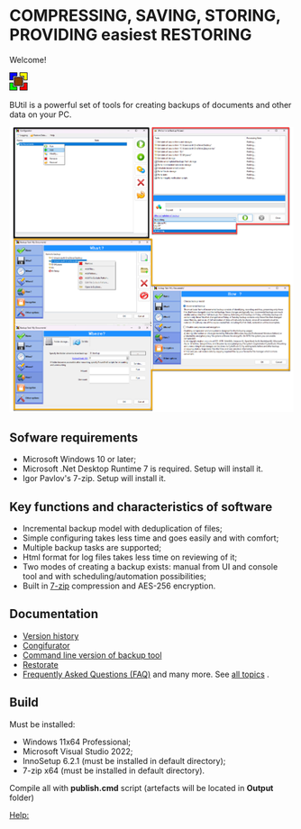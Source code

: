 # COMPRESSING, SAVING, STORING, PROVIDING easiest RESTORING

Welcome!

![BUtil Logotype](./help/Readme%20Assets/Logotype.bmp)

BUtil is a powerful set of tools for creating backups of documents and other data on your PC.

![The main window of configurator, backup ui master](./help/Readme%20Assets/Screenshot%201.png)

## Sofware requirements

- Microsoft Windows 10 or later;
- Microsoft .Net Desktop Runtime 7 is required. Setup will install it.
- Igor Pavlov's 7-zip. Setup will install it.

## Key functions and characteristics of software

- Incremental backup model with deduplication of files;
- Simple configuring takes less time and goes easily and with comfort;
- Multiple backup tasks are supported;
- Html format for log files takes less time on reviewing of it;
- Two modes of creating a backup exists: manual from UI and console tool and with scheduling/automation possibilities;
- Built in [7-zip](https://www.7-zip.org/) compression and AES-256 encryption.

## Documentation

- [Version history](./help/Other/Version%20History%20(Changelog).md)
- [Congifurator](./help/Configure/Configurator.md)
- [Command line version of backup tool](./help/Backup/Backup%20via%20Console%20Tool.md)
- [Restorate](./help/Restore/Restoration%20Wizard.md)
- [Frequently Asked Questions (FAQ)](./help/Other/Frequently%20Asked%20Questions.md)
and many more. See [all topics](./help/TOC.md) .

## Build

Must be installed:
- Windows 11x64 Professional;
- Microsoft Visual Studio 2022;
- InnoSetup 6.2.1 (must be installed in default directory);
- 7-zip x64 (must be installed in default directory).

Compile all with **publish.cmd** script (artefacts will be located in **Output** folder)

[Help:](https://github.com/drweb86/butil/blob/master/help/TOC.md)
